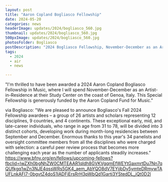 ```yaml
---
layout: post
title: "Aaron Copland Bogliasco Fellowship"
date: 2024-05-20
categories: news
headerImage: updates/2024/bogliasco_560.jpg
thumbnail: updates/2024/bogliasco_560.jpg
500pxImage: updates/2024/bogliasco_560.jpg
photosFolder: Bogliasco
postDescription: "2024 Bogliasco Fellowship, November-December as an Artist-in-Residence at their Study Center on the coast of Genoa, Italy."
tags:
  - 2024
  - air
  - news

---
```


"I'm thrilled to have been awarded a 2024 Aaron Copland Bogliasco Fellowship in Music, where I will spend November-December as an Artist-in-Residence at their Study Center on the coast of Genoa, Italy. This Special Fellowship is generously funded by the Aaron Copland Fund for Music."

via Bogliasco:
"We are pleased to announce Bogliasco's Fall 2024 Fellowship awardees – a group of 26 artists and scholars representing 12 disciplines, 9 countries, and 4 continents. These exceptional early, mid, and late-career individuals, who range in age from 31 to 78, will be divided into 3 distinct cohorts, developing work during month-long residencies between September and December.
Enormous thanks to this year's 34 panelists and oversight committee members from all the disciplines who were charged with selection: a careful peer review process that becomes more challenging each year as the number of applicants steadily increases." https://www.bfny.org/en/fellows/upcoming-fellows?fbclid=IwZXh0bgNhZW0CMTEAAR1qldh8GVKVgqmEfWEYtGaxmrtDu7Nn7qQUfkgq1wZn3NJE4qssWRs5GK4_aem_AbYQO8dV7EYjjbDy5ymteDRmywTAUFLnkAFI7-0bgvtZ4doS1lADFiErsRrH3pWbQd1Garti3YStedDL_iQt0D2l
